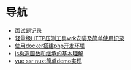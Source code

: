 导航
===
* [面试题记录](https://github.com/lirong098/record/blob/master/interview.md)
* [轻量级HTTP压测工具wrk安装及简单使用记录](https://github.com/lirong098/record/blob/master/wrk.md)
* [使用docker搭建php开发环境](https://github.com/lirong098/record/blob/master/docker-php.md)
* [js构造函数和继承的基本理解](https://github.com/lirong098/record/blob/master/js-构造函数和继承.md)
* [vue ssr nuxt简单demo实现](https://github.com/lirong098/record/blob/master/nuxt_demo.md)
